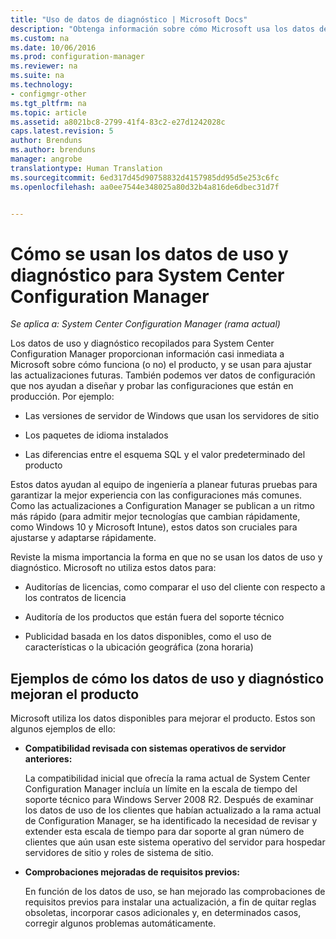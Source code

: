 ```yaml
---
title: "Uso de datos de diagnóstico | Microsoft Docs"
description: "Obtenga información sobre cómo Microsoft usa los datos de uso y diagnóstico que System Center Configuration Manager recopila."
ms.custom: na
ms.date: 10/06/2016
ms.prod: configuration-manager
ms.reviewer: na
ms.suite: na
ms.technology:
- configmgr-other
ms.tgt_pltfrm: na
ms.topic: article
ms.assetid: a8021bc8-2799-41f4-83c2-e27d1242028c
caps.latest.revision: 5
author: Brenduns
ms.author: brenduns
manager: angrobe
translationtype: Human Translation
ms.sourcegitcommit: 6ed317d45d90758832d4157985dd95d5e253c6fc
ms.openlocfilehash: aa0ee7544e348025a80d32b4a816de6dbec31d7f


---
```

# <a name="how-diagnostics-and-usage-data-is-used-for-system-center-configuration-manager"></a>Cómo se usan los datos de uso y diagnóstico para System Center Configuration Manager

*Se aplica a: System Center Configuration Manager (rama actual)*

Los datos de uso y diagnóstico recopilados para System Center Configuration Manager proporcionan información casi inmediata a Microsoft sobre cómo funciona (o no) el producto, y se usan para ajustar las actualizaciones futuras. También podemos ver datos de configuración que nos ayudan a diseñar y probar las configuraciones que están en producción. Por ejemplo:  

-   Las versiones de servidor de Windows que usan los servidores de sitio  

-   Los paquetes de idioma instalados  

-   Las diferencias entre el esquema SQL y el valor predeterminado del producto  

Estos datos ayudan al equipo de ingeniería a planear futuras pruebas para garantizar la mejor experiencia con las configuraciones más comunes. Como las actualizaciones a Configuration Manager se publican a un ritmo más rápido (para admitir mejor tecnologías que cambian rápidamente, como Windows 10 y Microsoft Intune), estos datos son cruciales para ajustarse y adaptarse rápidamente.  

Reviste la misma importancia la forma en que no se usan los datos de uso y diagnóstico. Microsoft no utiliza estos datos para:  

-   Auditorías de licencias, como comparar el uso del cliente con respecto a los contratos de licencia  

-   Auditoría de los productos que están fuera del soporte técnico  

-   Publicidad basada en los datos disponibles, como el uso de características o la ubicación geográfica (zona horaria)  

##  <a name="a-namebkmkimprovea-examples-of-how-diagnostics-and-usage-data-is-improving-the-product"></a><a name="bkmk_improve"></a> Ejemplos de cómo los datos de uso y diagnóstico mejoran el producto  
Microsoft utiliza los datos disponibles para mejorar el producto. Estos son algunos ejemplos de ello:  

-   **Compatibilidad revisada con sistemas operativos de servidor anteriores:**  

     La compatibilidad inicial que ofrecía la rama actual de System Center Configuration Manager incluía un límite en la escala de tiempo del soporte técnico para Windows Server 2008 R2. Después de examinar los datos de uso de los clientes que habían actualizado a la rama actual de Configuration Manager, se ha identificado la necesidad de revisar y extender esta escala de tiempo para dar soporte al gran número de clientes que aún usan este sistema operativo del servidor para hospedar servidores de sitio y roles de sistema de sitio.  

-   **Comprobaciones mejoradas de requisitos previos:**  

     En función de los datos de uso, se han mejorado las comprobaciones de requisitos previos para instalar una actualización, a fin de quitar reglas obsoletas, incorporar casos adicionales y, en determinados casos, corregir algunos problemas automáticamente.  



<!--HONumber=Dec16_HO3-->


